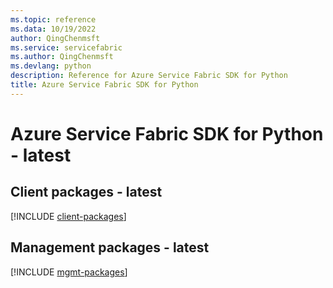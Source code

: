 ```yaml
---
ms.topic: reference
ms.data: 10/19/2022
author: QingChenmsft
ms.service: servicefabric
ms.author: QingChenmsft
ms.devlang: python
description: Reference for Azure Service Fabric SDK for Python
title: Azure Service Fabric SDK for Python
---
```

# Azure Service Fabric SDK for Python - latest

## Client packages - latest
[!INCLUDE [client-packages](service-fabric-client-index.md)]
## Management packages - latest
[!INCLUDE [mgmt-packages](service-fabric-mgmt-index.md)]